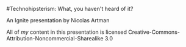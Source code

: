 #Technohipsterism: What, you haven't heard of it?

An Ignite presentation by Nicolas Artman

All of *my* content in this presentation is licensed Creative-Commons-Attribution-Noncommercial-Sharealike 3.0